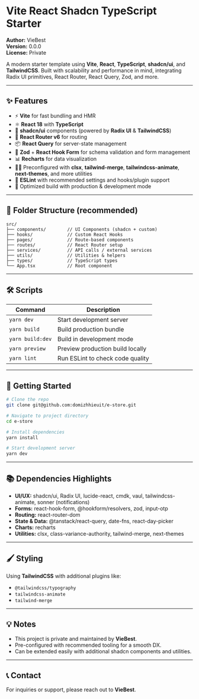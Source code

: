 
# Vite React Shadcn TypeScript Starter

**Author:** VieBest  
**Version:** 0.0.0  
**License:** Private  

A modern starter template using **Vite**, **React**, **TypeScript**, **shadcn/ui**, and **TailwindCSS**. Built with scalability and performance in mind, integrating Radix UI primitives, React Router, React Query, Zod, and more.

---

## ✨ Features

- ⚡ **Vite** for fast bundling and HMR
- ⚛️ **React 18** with **TypeScript**
- 🎨 **shadcn/ui** components (powered by **Radix UI** & **TailwindCSS**)
- 🧩 **React Router v6** for routing
- 📦 **React Query** for server-state management
- 🧰 **Zod** + **React Hook Form** for schema validation and form management
- 📊 **Recharts** for data visualization
- 🧑‍🎨 Preconfigured with **clsx**, **tailwind-merge**, **tailwindcss-animate**, **next-themes**, and more utilities
- 🧼 **ESLint** with recommended settings and hooks/plugin support
- 🚀 Optimized build with production & development mode

---

## 📂 Folder Structure (recommended)

```
src/
├── components/        // UI Components (shadcn + custom)
├── hooks/             // Custom React Hooks
├── pages/             // Route-based components
├── routes/            // React Router setup
├── services/          // API calls / external services
├── utils/             // Utilities & helpers
├── types/             // TypeScript types
└── App.tsx            // Root component
```

---

## 🛠️ Scripts

| Command          | Description                      |
| ---------------- | -------------------------------- |
| `yarn dev`       | Start development server         |
| `yarn build`     | Build production bundle          |
| `yarn build:dev` | Build in development mode        |
| `yarn preview`   | Preview production build locally |
| `yarn lint`      | Run ESLint to check code quality |

---

## 🚀 Getting Started

```bash
# Clone the repo
git clone git@github.com:domizhhieuit/e-store.git

# Navigate to project directory
cd e-store

# Install dependencies
yarn install

# Start development server
yarn dev
```

---

## 📚 Dependencies Highlights

- **UI/UX:** shadcn/ui, Radix UI, lucide-react, cmdk, vaul, tailwindcss-animate, sonner (notifications)
- **Forms:** react-hook-form, @hookform/resolvers, zod, input-otp
- **Routing:** react-router-dom
- **State & Data:** @tanstack/react-query, date-fns, react-day-picker
- **Charts:** recharts
- **Utilities:** clsx, class-variance-authority, tailwind-merge, next-themes

---

## 🖌️ Styling

Using **TailwindCSS** with additional plugins like:

- `@tailwindcss/typography`
- `tailwindcss-animate`
- `tailwind-merge`

---

## 💡 Notes

- This project is private and maintained by **VieBest**.
- Pre-configured with recommended tooling for a smooth DX.
- Can be extended easily with additional shadcn components and utilities.

---

## 📞 Contact

For inquiries or support, please reach out to **VieBest**.
